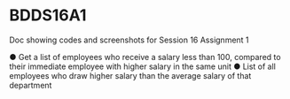# BDDS16A1


Doc showing codes and screenshots for Session 16 Assignment 1

● Get a list of employees who receive a salary less than 100, compared to their immediate
employee with higher salary in the same unit
● List of all employees who draw higher salary than the average salary of that department
